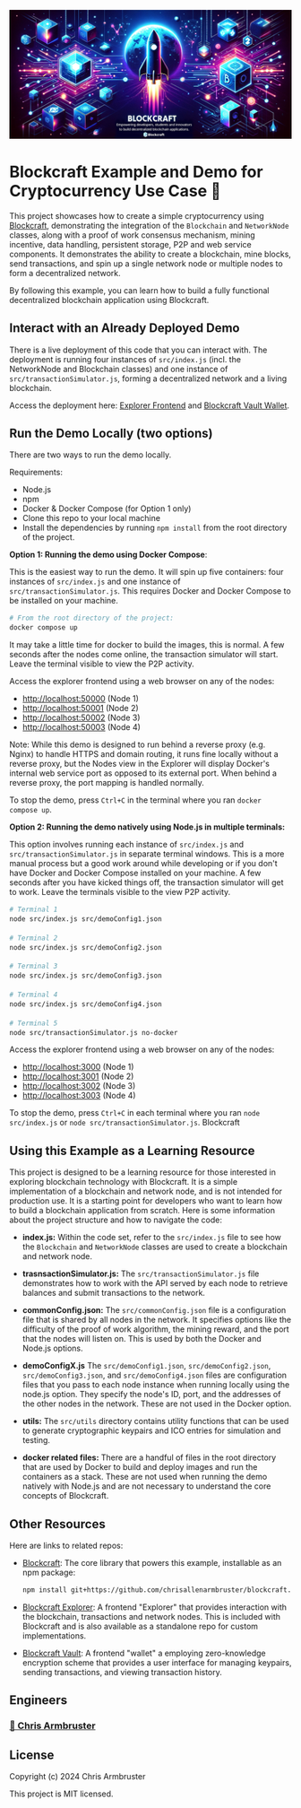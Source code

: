 ![Blockcraft](blockcraft.png)

# Blockcraft Example and Demo for Cryptocurrency Use Case 🚀

This project showcases how to create a simple cryptocurrency using [Blockcraft](https://github.com/chrisallenarmbruster/blockcraft), demonstrating the integration of the `Blockchain` and `NetworkNode` classes, along with a proof of work consensus mechanism, mining incentive, data handling, persistent storage, P2P and web service components. It demonstrates the ability to create a blockchain, mine blocks, send transactions, and spin up a single network node or multiple nodes to form a decentralized network.

By following this example, you can learn how to build a fully functional decentralized blockchain application using Blockcraft.

## Interact with an Already Deployed Demo

There is a live deployment of this code that you can interact with. The deployment is running four instances of `src/index.js` (incl. the NetworkNode and Blockchain classes) and one instance of `src/transactionSimulator.js`, forming a decentralized network and a living blockchain.

Access the deployment here: [Explorer Frontend](https://node1.blockcraft.rev4labs.com) and [Blockcraft Vault Wallet](https://vault.blockcraft.rev4labs.com).

## Run the Demo Locally (two options)

There are two ways to run the demo locally.

Requirements:

- Node.js
- npm
- Docker & Docker Compose (for Option 1 only)
- Clone this repo to your local machine
- Install the dependencies by running `npm install` from the root directory of the project.

**Option 1: Running the demo using Docker Compose**:

This is the easiest way to run the demo. It will spin up five containers: four instances of `src/index.js` and one instance of `src/transactionSimulator.js`. This requires Docker and Docker Compose to be installed on your machine.

```bash
# From the root directory of the project:
docker compose up
```

It may take a little time for docker to build the images, this is normal. A few seconds after the nodes come online, the transaction simulator will start. Leave the terminal visible to view the P2P activity.

Access the explorer frontend using a web browser on any of the nodes:

- [http://localhost:50000](http://localhost:50000) (Node 1)
- [http://localhost:50001](http://localhost:50001) (Node 2)
- [http://localhost:50002](http://localhost:50002) (Node 3)
- [http://localhost:50003](http://localhost:50003) (Node 4)

Note: While this demo is designed to run behind a reverse proxy (e.g. Nginx) to handle HTTPS and domain routing, it runs fine locally without a reverse proxy, but the Nodes view in the Explorer will display Docker's internal web service port as opposed to its external port. When behind a reverse proxy, the port mapping is handled normally.

To stop the demo, press `Ctrl+C` in the terminal where you ran `docker compose up`.

**Option 2: Running the demo natively using Node.js in multiple terminals:**

This option involves running each instance of `src/index.js` and `src/transactionSimulator.js` in separate terminal windows. This is a more manual process but a good work around while developing or if you don't have Docker and Docker Compose installed on your machine. A few seconds after you have kicked things off, the transaction simulator will get to work. Leave the terminals visible to the view P2P activity.

```bash
# Terminal 1
node src/index.js src/demoConfig1.json

# Terminal 2
node src/index.js src/demoConfig2.json

# Terminal 3
node src/index.js src/demoConfig3.json

# Terminal 4
node src/index.js src/demoConfig4.json

# Terminal 5
node src/transactionSimulator.js no-docker
```

Access the explorer frontend using a web browser on any of the nodes:

- [http://localhost:3000](http://localhost:3000) (Node 1)
- [http://localhost:3001](http://localhost:3001) (Node 2)
- [http://localhost:3002](http://localhost:3002) (Node 3)
- [http://localhost:3003](http://localhost:3003) (Node 4)

To stop the demo, press `Ctrl+C` in each terminal where you ran `node src/index.js` or `node src/transactionSimulator.js`.
Blockcraft

## Using this Example as a Learning Resource

This project is designed to be a learning resource for those interested in exploring blockchain technology with Blockcraft. It is a simple implementation of a blockchain and network node, and is not intended for production use. It is a starting point for developers who want to learn how to build a blockchain application from scratch. Here is some information about the project structure and how to navigate the code:

- **index.js:** Within the code set, refer to the `src/index.js` file to see how the `Blockchain` and `NetworkNode` classes are used to create a blockchain and network node.

- **trasnsactionSimulator.js:** The `src/transactionSimulator.js` file demonstrates how to work with the API served by each node to retrieve balances and submit transactions to the network.

- **commonConfig.json:** The `src/commonConfig.json` file is a configuration file that is shared by all nodes in the network. It specifies options like the difficulty of the proof of work algorithm, the mining reward, and the port that the nodes will listen on. This is used by both the Docker and Node.js options.

- **demoConfigX.js** The `src/demoConfig1.json`, `src/demoConfig2.json`, `src/demoConfig3.json`, and `src/demoConfig4.json` files are configuration files that you pass to each node instance when running locally using the node.js option. They specify the node's ID, port, and the addresses of the other nodes in the network. These are not used in the Docker option.

- **utils:** The `src/utils` directory contains utility functions that can be used to generate cryptographic keypairs and ICO entries for simulation and testing.

- **docker related files:** There are a handful of files in the root directory that are used by Docker to build and deploy images and run the containers as a stack. These are not used when running the demo natively with Node.js and are not necessary to understand the core concepts of Blockcraft.

## Other Resources

Here are links to related repos:

- [Blockcraft](https://github.com/chrisallenarmbruster/blockcraft): The core library that powers this example, installable as an npm package:

  ```bash
  npm install git+https://github.com/chrisallenarmbruster/blockcraft.git
  ```

- [Blockcraft Explorer](https://github.com/chrisallenarmbruster/blockcraft-explorer): A frontend "Explorer" that provides interaction with the blockchain, transactions and network nodes. This is included with Blockcraft and is also available as a standalone repo for custom implementations.
  <br>

- [Blockcraft Vault](https://github.com/chrisallenarmbruster/blockcraft-vault): A frontend "wallet" a employing zero-knowledge encryption scheme that provides a user interface for managing keypairs, sending transactions, and viewing transaction history.

## Engineers

### [🧑 Chris Armbruster](https://github.com/chrisallenarmbruster)

## License

Copyright (c) 2024 Chris Armbruster

This project is MIT licensed.
